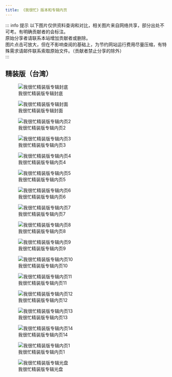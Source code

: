 ```yaml
---
title: 《我很忙》版本和专辑内页
---
```


::: info 提示
以下图片仅供资料查询和对比，相关图片来自网络共享，部分出处不可考。有明确贡献者的会标注。<br>
原始分享者请联系本站增加贡献者或删除。<br>
图片点击可放大，但在不影响查阅的基础上，为节约网站运行费用尽量压缩，有特殊需求请邮件联系索取原始文件。（贡献者禁止分享的除外）<br>
:::

## 精装版（台湾）

<div class="image-scroll-container">
  <div class="image-scroll-wrapper">
    <div class="image-scroll-content">
        <figure>
            <img src="//public.jaychou.wiki/composition/cd/2007-我很忙[精装版][台湾]/back.jpg/yss+sy" alt="我很忙精装版专辑封底" />
            <figcaption>我很忙精装版专辑封底</figcaption>
        </figure>
        <figure>
            <img src="//public.jaychou.wiki/composition/cd/2007-我很忙[精装版][台湾]/cover.jpg/yss+sy" alt="我很忙精装版专辑封面" />
            <figcaption>我很忙精装版专辑封面</figcaption>
        </figure>
        <figure>
            <img src="//public.jaychou.wiki/composition/cd/2007-我很忙[精装版][台湾]/内2.jpg/yss+sy" alt="我很忙精装版专辑内页2" />
            <figcaption>我很忙精装版专辑内页2</figcaption>
        </figure>
        <figure>
            <img src="//public.jaychou.wiki/composition/cd/2007-我很忙[精装版][台湾]/内3.jpg/yss+sy" alt="我很忙精装版专辑内页3" />
            <figcaption>我很忙精装版专辑内页3</figcaption>
        </figure>
        <figure>
            <img src="//public.jaychou.wiki/composition/cd/2007-我很忙[精装版][台湾]/内4.jpg/yss+sy" alt="我很忙精装版专辑内页4" />
            <figcaption>我很忙精装版专辑内页4</figcaption>
        </figure>
        <figure>
            <img src="//public.jaychou.wiki/composition/cd/2007-我很忙[精装版][台湾]/内5.jpg/yss+sy" alt="我很忙精装版专辑内页5" />
            <figcaption>我很忙精装版专辑内页5</figcaption>
        </figure>
        <figure>
            <img src="//public.jaychou.wiki/composition/cd/2007-我很忙[精装版][台湾]/内6.jpg/yss+sy" alt="我很忙精装版专辑内页6" />
            <figcaption>我很忙精装版专辑内页6</figcaption>
        </figure>
        <figure>
            <img src="//public.jaychou.wiki/composition/cd/2007-我很忙[精装版][台湾]/内7.jpg/yss+sy" alt="我很忙精装版专辑内页7" />
            <figcaption>我很忙精装版专辑内页7</figcaption>
        </figure>
        <figure>
            <img src="//public.jaychou.wiki/composition/cd/2007-我很忙[精装版][台湾]/内8.jpg/yss+sy" alt="我很忙精装版专辑内页8" />
            <figcaption>我很忙精装版专辑内页8</figcaption>
        </figure>
        <figure>
            <img src="//public.jaychou.wiki/composition/cd/2007-我很忙[精装版][台湾]/内9.jpg/yss+sy" alt="我很忙精装版专辑内页9" />
            <figcaption>我很忙精装版专辑内页9</figcaption>
        </figure>
        <figure>
            <img src="//public.jaychou.wiki/composition/cd/2007-我很忙[精装版][台湾]/内10.jpg/yss+sy" alt="我很忙精装版专辑内页10" />
            <figcaption>我很忙精装版专辑内页10</figcaption>
        </figure>
        <figure>
            <img src="//public.jaychou.wiki/composition/cd/2007-我很忙[精装版][台湾]/内11.jpg/yss+sy" alt="我很忙精装版专辑内页11" />
            <figcaption>我很忙精装版专辑内页11</figcaption>
        </figure>
        <figure>
            <img src="//public.jaychou.wiki/composition/cd/2007-我很忙[精装版][台湾]/内12.jpg/yss+sy" alt="我很忙精装版专辑内页12" />
            <figcaption>我很忙精装版专辑内页12</figcaption>
        </figure>
        <figure>
            <img src="//public.jaychou.wiki/composition/cd/2007-我很忙[精装版][台湾]/内13.jpg/yss+sy" alt="我很忙精装版专辑内页13" />
            <figcaption>我很忙精装版专辑内页13</figcaption>
        </figure>
        <figure>
            <img src="//public.jaychou.wiki/composition/cd/2007-我很忙[精装版][台湾]/内14.jpg/yss+sy" alt="我很忙精装版专辑内页14" />
            <figcaption>我很忙精装版专辑内页14</figcaption>
        </figure>
        <figure>
            <img src="//public.jaychou.wiki/composition/cd/2007-我很忙[精装版][台湾]/内1.jpg/yss+sy" alt="我很忙精装版专辑内页1" />
            <figcaption>我很忙精装版专辑内页1</figcaption>
        </figure>
        <figure>
            <img src="//public.jaychou.wiki/composition/cd/2007-我很忙[精装版][台湾]/disc.jpg/yss+sy" alt="我很忙精装版专辑光盘" />
            <figcaption>我很忙精装版专辑光盘</figcaption>
        </figure>
    </div>
  </div>
</div>